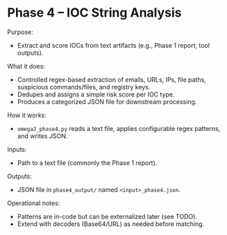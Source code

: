 # Phase 4 – IOC String Analysis

Purpose:
- Extract and score IOCs from text artifacts (e.g., Phase 1 report, tool outputs).

What it does:
- Controlled regex-based extraction of emails, URLs, IPs, file paths, suspicious commands/files, and registry keys.
- Dedupes and assigns a simple risk score per IOC type.
- Produces a categorized JSON file for downstream processing.

How it works:
- `omegaJ_phase4.py` reads a text file, applies configurable regex patterns, and writes JSON.

Inputs:
- Path to a text file (commonly the Phase 1 report).

Outputs:
- JSON file in `phase4_output/` named `<input>_phase4.json`.

Operational notes:
- Patterns are in-code but can be externalized later (see TODO).
- Extend with decoders (Base64/URL) as needed before matching.
